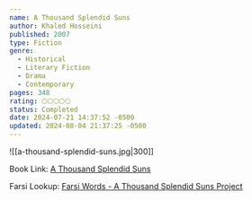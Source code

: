 ```yaml
---
name: A Thousand Splendid Suns
author: Khaled Hosseini
published: 2007
type: Fiction
genre:
  - Historical
  - Literary Fiction
  - Drama
  - Contemporary
pages: 348
rating: 🌕🌕🌕🌕🌕
status: Completed
date: 2024-07-21 14:37:52 -0500
updated: 2024-08-04 21:37:25 -0500
---
```


![[a-thousand-splendid-suns.jpg|300]]

Book Link: [A Thousand Splendid Suns](https://www.goodreads.com/book/show/128029.A_Thousand_Splendid_Suns)

Farsi Lookup: [Farsi Words - A Thousand Splendid Suns Project](https://atssproject.weebly.com/farsi-words.html)